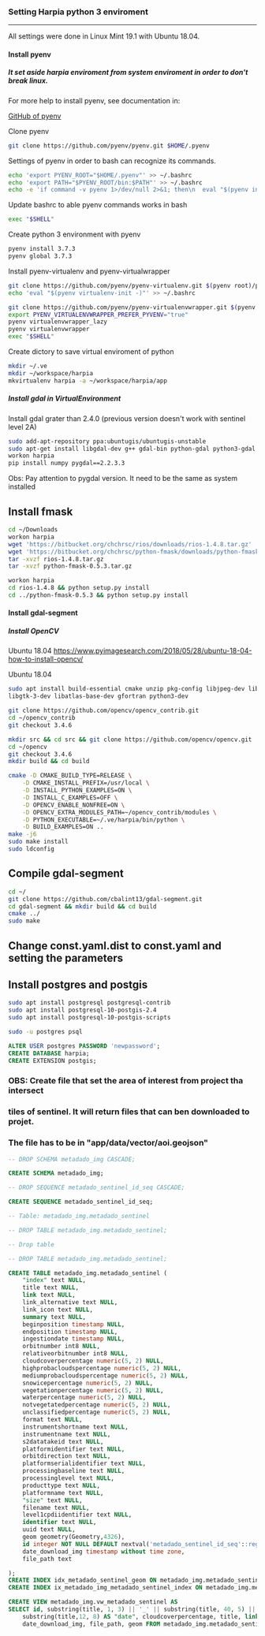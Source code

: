 ### Setting Harpia python 3 enviroment

___________________________________________________

All settings were done in Linux Mint 19.1 with Ubuntu 18.04.

#### Install pyenv
##### It set aside harpia enviroment from system enviroment in order to don't break linux.

For more help to install pyenv, see documentation in:

[GitHub of pyenv](http://github.com/pyenv/pyenv)

Clone pyenv

```bash
git clone https://github.com/pyenv/pyenv.git $HOME/.pyenv
```

Settings of pyenv in order to bash can recognize its commands.
```bash
echo 'export PYENV_ROOT="$HOME/.pyenv"' >> ~/.bashrc
echo 'export PATH="$PYENV_ROOT/bin:$PATH"' >> ~/.bashrc
echo -e 'if command -v pyenv 1>/dev/null 2>&1; then\n  eval "$(pyenv init -)"\nfi' >> ~/.bashrc
```

Update bashrc to able pyenv commands works in bash
```bash
exec "$SHELL"
```

Create python 3 environment with pyenv


```bash
pyenv install 3.7.3
pyenv global 3.7.3
```

Install pyenv-virtualenv and pyenv-virtualwrapper

```bash
git clone https://github.com/pyenv/pyenv-virtualenv.git $(pyenv root)/plugins/pyenv-virtualenv
echo 'eval "$(pyenv virtualenv-init -)"' >> ~/.bashrc

git clone https://github.com/pyenv/pyenv-virtualenvwrapper.git $(pyenv root)/plugins/pyenv-virtualenvwrapper
export PYENV_VIRTUALENVWRAPPER_PREFER_PYVENV="true"
pyenv virtualenvwrapper_lazy
pyenv virtualenvwrapper
exec "$SHELL"
```

Create dictory to save virtual enviroment of python

```bash
mkdir ~/.ve
mkdir ~/workspace/harpia
mkvirtualenv harpia -a ~/workspace/harpia/app
```

##### Install gdal in VirtualEnvironment
Install gdal grater than 2.4.0 (previous version doesn't work with sentinel level 2A)
```bash
sudo add-apt-repository ppa:ubuntugis/ubuntugis-unstable
sudo apt-get install libgdal-dev g++ gdal-bin python-gdal python3-gdal
workon harpia
pip install numpy pygdal==2.2.3.3
```
Obs: Pay attention to pygdal version. It need to be the same as system installed

## Install fmask

```bash
cd ~/Downloads
workon harpia
wget 'https://bitbucket.org/chchrsc/rios/downloads/rios-1.4.8.tar.gz'
wget 'https://bitbucket.org/chchrsc/python-fmask/downloads/python-fmask-0.5.3.tar.gz'
tar -xvzf rios-1.4.8.tar.gz
tar -xvzf python-fmask-0.5.3.tar.gz

workon harpia
cd rios-1.4.8 && python setup.py install
cd ../python-fmask-0.5.3 && python setup.py install
```

#### Install gdal-segment
##### Install OpenCV

Ubuntu 18.04
https://www.pyimagesearch.com/2018/05/28/ubuntu-18-04-how-to-install-opencv/

Ubuntu 18.04
```bash
sudo apt install build-essential cmake unzip pkg-config libjpeg-dev libpng-dev libtiff-dev 
libgtk-3-dev libatlas-base-dev gfortran python3-dev

```

```bash
git clone https://github.com/opencv/opencv_contrib.git
cd ~/opencv_contrib
git checkout 3.4.6

mkdir src && cd src && git clone https://github.com/opencv/opencv.git
cd ~/opencv
git checkout 3.4.6
mkdir build && cd build
```

```bash
cmake -D CMAKE_BUILD_TYPE=RELEASE \
	-D CMAKE_INSTALL_PREFIX=/usr/local \
	-D INSTALL_PYTHON_EXAMPLES=ON \
	-D INSTALL_C_EXAMPLES=OFF \
	-D OPENCV_ENABLE_NONFREE=ON \
	-D OPENCV_EXTRA_MODULES_PATH=~/opencv_contrib/modules \
	-D PYTHON_EXECUTABLE=~/.ve/harpia/bin/python \
	-D BUILD_EXAMPLES=ON ..
make -j6
sudo make install
sudo ldconfig
```

## Compile gdal-segment

```bash
cd ~/
git clone https://github.com/cbalint13/gdal-segment.git
cd gdal-segment && mkdir build && cd build
cmake ../
sudo make
```

## Change const.yaml.dist to const.yaml and setting the parameters

## Install postgres and postgis
```bash
sudo apt install postgresql postgresql-contrib
sudo apt install postgresql-10-postgis-2.4
sudo apt install postgresql-10-postgis-scripts
```
```bash
sudo -u postgres psql
```
```sql
ALTER USER postgres PASSWORD 'newpassword';
CREATE DATABASE harpia;
CREATE EXTENSION postgis;
```

### OBS: Create file that set the area of interest from project tha intersect 
### tiles of sentinel. It will return files that can ben downloaded to projet.
### The file has to be in "app/data/vector/aoi.geojson"

```sql
-- DROP SCHEMA metadado_img CASCADE;

CREATE SCHEMA metadado_img;

-- DROP SEQUENCE metadado_sentinel_id_seq CASCADE;

CREATE SEQUENCE metadado_sentinel_id_seq;

-- Table: metadado_img.metadado_sentinel

-- DROP TABLE metadado_img.metadado_sentinel;

-- Drop table

-- DROP TABLE metadado_img.metadado_sentinel;

CREATE TABLE metadado_img.metadado_sentinel (
	"index" text NULL,
	title text NULL,
	link text NULL,
	link_alternative text NULL,
	link_icon text NULL,
	summary text NULL,
	beginposition timestamp NULL,
	endposition timestamp NULL,
	ingestiondate timestamp NULL,
	orbitnumber int8 NULL,
	relativeorbitnumber int8 NULL,
	cloudcoverpercentage numeric(5, 2) NULL,
	highprobacloudspercentage numeric(5, 2) NULL,
	mediumprobacloudspercentage numeric(5, 2) NULL,
	snowicepercentage numeric(5, 2) NULL,
	vegetationpercentage numeric(5, 2) NULL,
	waterpercentage numeric(5, 2) NULL,
	notvegetatedpercentage numeric(5, 2) NULL,
	unclassifiedpercentage numeric(5, 2) NULL,
	format text NULL,
	instrumentshortname text NULL,
	instrumentname text NULL,
	s2datatakeid text NULL,
	platformidentifier text NULL,
	orbitdirection text NULL,
	platformserialidentifier text NULL,
	processingbaseline text NULL,
	processinglevel text NULL,
	producttype text NULL,
	platformname text NULL,
	"size" text NULL,
	filename text NULL,
	level1cpdiidentifier text NULL,
	identifier text NULL,
	uuid text NULL,
	geom geometry(Geometry,4326),
    id integer NOT NULL DEFAULT nextval('metadado_sentinel_id_seq'::regclass),
    date_download_img timestamp without time zone,
    file_path text

);
CREATE INDEX idx_metadado_sentinel_geom ON metadado_img.metadado_sentinel USING gist (geom);
CREATE INDEX ix_metadado_img_metadado_sentinel_index ON metadado_img.metadado_sentinel USING btree (index);

CREATE VIEW metadado_img.vw_metadado_sentinel AS
SELECT id, substring(title, 1, 3) || '_' || substring(title, 40, 5) || '_' || substring(title,12, 8) AS name,
	substring(title,12, 8) AS "date", cloudcoverpercentage, title, link, size, 
	date_download_img, file_path, geom FROM metadado_img.metadado_sentinel;
```

